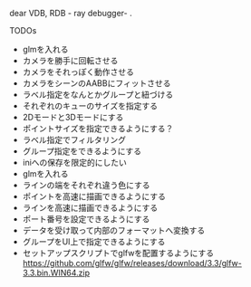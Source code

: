 ﻿dear VDB, RDB - ray debugger- .

TODOs
- glmを入れる
- カメラを勝手に回転させる
- カメラをそれっぽく動作させる
- カメラをシーンのAABBにフィットさせる
- ラベル指定をなんとかグループと紐づける
- それぞれのキューのサイズを指定する
- 2Dモードと3Dモードにする
- ポイントサイズを指定できるようにする？
- ラベル指定でフィルタリング
- グループ指定をできるようにする
- iniへの保存を限定的にしたい
- glmを入れる
- ラインの端をそれぞれ違う色にする
- ポイントを高速に描画できるようにする
- ラインを高速に描画できるようにする
- ポート番号を設定できるようにする
- データを受け取って内部のフォーマットへ変換する
- グループをUI上で指定できるようにする
- セットアップスクリプトでglfwを配置するようにする
  https://github.com/glfw/glfw/releases/download/3.3/glfw-3.3.bin.WIN64.zip
